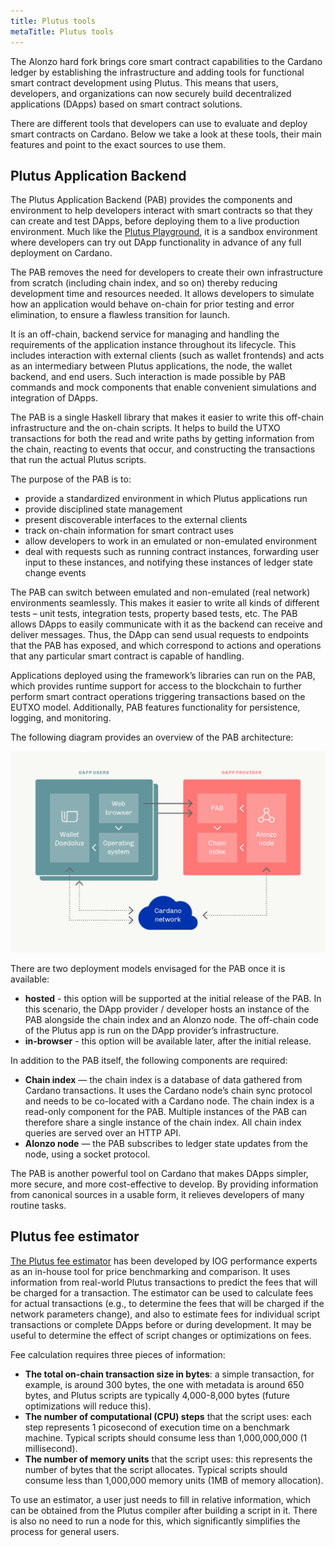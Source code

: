 ```yaml
---
title: Plutus tools
metaTitle: Plutus tools
---
```


The Alonzo hard fork brings core smart contract capabilities to the Cardano ledger by establishing the infrastructure and adding tools for functional smart contract development using Plutus. This means that users, developers, and organizations can now securely build decentralized applications (DApps) based on smart contract solutions. 

There are different tools that developers can use to evaluate and deploy smart contracts on Cardano. Below we take a look at these tools, their main features and point to the exact sources to use them. 

## Plutus Application Backend 

The Plutus Application Backend (PAB) provides the components and environment to help developers interact with smart contracts so that they can create and test DApps, before deploying them to a live production environment. Much like the [Plutus Playground](https://playground.plutus.iohkdev.io/), it is a sandbox environment where developers can try out DApp functionality in advance of any full deployment on Cardano. 

The PAB removes the need for developers to create their own infrastructure from scratch (including chain index, and so on) thereby reducing development time and resources needed. It allows developers to simulate how an application would behave on-chain for prior testing and error elimination, to ensure a flawless transition for launch. 

It is an off-chain, backend service for managing and handling the requirements of the application instance throughout its lifecycle. This includes interaction with external clients (such as wallet frontends) and acts as an intermediary between Plutus applications, the node, the wallet backend, and end users. Such interaction is made possible by PAB commands and mock components that enable convenient simulations and integration of DApps. 

The PAB is a single Haskell library that makes it easier to write this off-chain infrastructure and the on-chain scripts. It helps to build the UTXO transactions for both the read and write paths by getting information from the chain, reacting to events that occur, and constructing the transactions that run the actual Plutus scripts. 

The purpose of the PAB is to:

- provide a standardized environment in which Plutus applications run
- provide disciplined state management
- present discoverable interfaces to the external clients
- track on-chain information for smart contract uses
- allow developers to work in an emulated or non-emulated environment
- deal with requests such as running contract instances, forwarding user input to these instances, and notifying these instances of ledger state change events

The PAB can switch between emulated and non-emulated (real network) environments seamlessly. This makes it easier to write all kinds of different tests – unit tests, integration tests, property based tests, etc. The PAB allows DApps to easily communicate with it as the backend can receive and deliver messages. Thus, the DApp can send usual requests to endpoints that the PAB has exposed, and which correspond to actions and operations that any particular smart contract is capable of handling.

Applications deployed using the framework’s libraries can run on the PAB, which provides runtime support for access to the blockchain to further perform smart contract operations triggering transactions based on the EUTXO model. Additionally, PAB features functionality for persistence, logging, and monitoring.

The following diagram provides an overview of the PAB architecture:

![pab_schematic](pab_schematic.png)

There are two deployment models envisaged for the PAB once it is available:

- **hosted** - this option will be supported at the initial release of the PAB. In this scenario, the DApp provider / developer hosts an instance of the PAB alongside the chain index and an Alonzo node. The off-chain code of the Plutus app is run on the DApp provider’s infrastructure.
- **in-browser** - this option will be available later, after the initial release. 

In addition to the PAB itself, the following components are required:

- **Chain index** — the chain index is a database of data gathered from Cardano transactions. It uses the Cardano node’s chain sync protocol and needs to be co-located with a Cardano node. The chain index is a read-only component for the PAB. Multiple instances of the PAB can therefore share a single instance of the chain index. All chain index queries are served over an HTTP API.
- **Alonzo node** — the PAB subscribes to ledger state updates from the node, using a socket protocol.

The PAB is another powerful tool on Cardano that makes DApps simpler, more secure, and more cost-effective to develop. By providing information from canonical sources in a usable form, it relieves developers of many routine tasks.

## Plutus fee estimator

[The Plutus fee estimator](https://docs.cardano.org/cardano-testnet/tools/plutus-fee-estimator) has been developed by IOG performance experts as an in-house tool for price benchmarking and comparison. It uses information from real-world Plutus transactions to predict the fees that will be charged for a transaction. The estimator can be used to calculate fees for actual transactions (e.g., to determine the fees that will be charged if the network parameters change), and also to estimate fees for individual script transactions or complete DApps before or during development. It may be useful to determine the effect of script changes or optimizations on fees.

Fee calculation requires three pieces of information:

- **The total on-chain transaction size in bytes**: a simple transaction, for example, is around 300 bytes, the one with metadata is around 650 bytes, and Plutus scripts are typically 4,000-8,000 bytes (future optimizations will reduce this).
- **The number of computational (CPU) steps** that the script uses: each step represents 1 picosecond of execution time on a benchmark machine. Typical scripts should consume less than 1,000,000,000 (1 millisecond).
- **The number of memory units** that the script uses: this represents the number of bytes that the script allocates. Typical scripts should consume less than 1,000,000 memory units (1MB of memory allocation).

To use an estimator, a user just needs to fill in relative information, which can be obtained from the Plutus compiler after building a script in it. There is also no need to run a node for this, which significantly simplifies the process for general users. 
